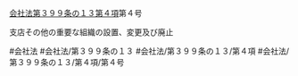 [会社法第３９９条の１３第４項](会社法＿＿＿＿第３９９条の１３第４項)第４号

支店その他の重要な組織の設置、変更及び廃止


#会社法
#会社法/第３９９条の１３
#会社法/第３９９条の１３/第４項
#会社法/第３９９条の１３/第４項/第４号
